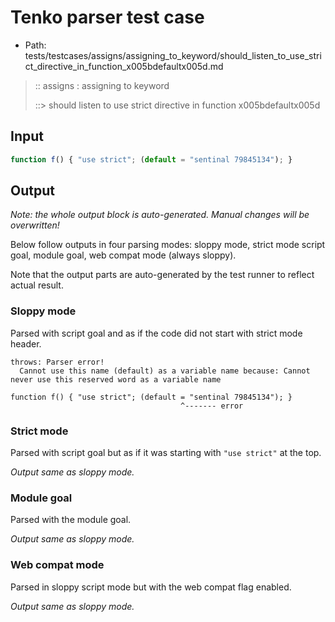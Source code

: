 # Tenko parser test case

- Path: tests/testcases/assigns/assigning_to_keyword/should_listen_to_use_strict_directive_in_function_x005bdefaultx005d.md

> :: assigns : assigning to keyword
>
> ::> should listen to use strict directive in function x005bdefaultx005d

## Input

`````js
function f() { "use strict"; (default = "sentinal 79845134"); }
`````

## Output

_Note: the whole output block is auto-generated. Manual changes will be overwritten!_

Below follow outputs in four parsing modes: sloppy mode, strict mode script goal, module goal, web compat mode (always sloppy).

Note that the output parts are auto-generated by the test runner to reflect actual result.

### Sloppy mode

Parsed with script goal and as if the code did not start with strict mode header.

`````
throws: Parser error!
  Cannot use this name (default) as a variable name because: Cannot never use this reserved word as a variable name

function f() { "use strict"; (default = "sentinal 79845134"); }
                                      ^------- error
`````

### Strict mode

Parsed with script goal but as if it was starting with `"use strict"` at the top.

_Output same as sloppy mode._

### Module goal

Parsed with the module goal.

_Output same as sloppy mode._

### Web compat mode

Parsed in sloppy script mode but with the web compat flag enabled.

_Output same as sloppy mode._
